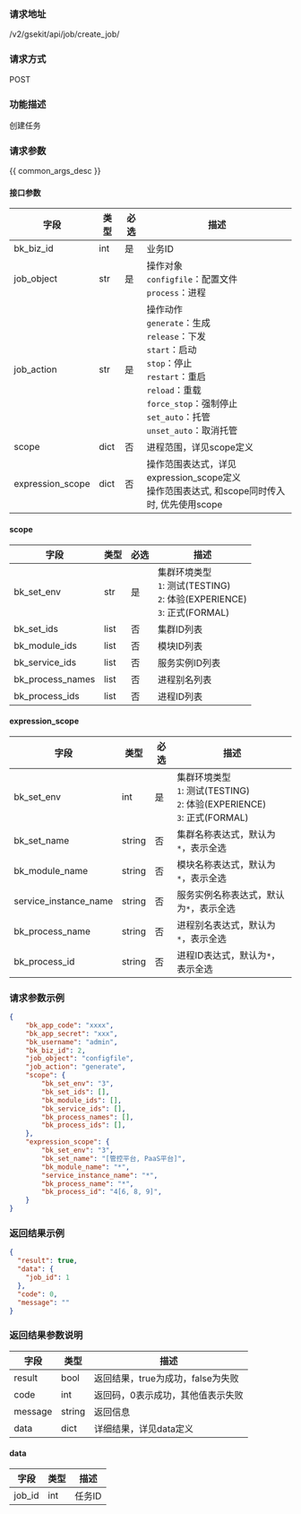 ### 请求地址

/v2/gsekit/api/job/create_job/

### 请求方式

POST

### 功能描述

创建任务

### 请求参数

{{ common_args_desc }}

#### 接口参数

| 字段             | 类型 | 必选 | 描述                                                         |
| ---------------- | ---- | ---- | ------------------------------------------------------------ |
| bk_biz_id        | int  | 是   | 业务ID                                                       |
| job_object       | str  | 是   | 操作对象<br />`configfile`：配置文件<br />`process`：进程    |
| job_action       | str  | 是   | 操作动作<br />`generate`：生成<br />`release`：下发<br />`start`：启动<br />`stop`：停止<br />`restart`：重启<br />`reload`：重载<br />`force_stop`：强制停止<br />`set_auto`：托管<br />`unset_auto`：取消托管 |
| scope            | dict | 否   | 进程范围，详见scope定义                                      |
| expression_scope | dict | 否   | 操作范围表达式，详见expression_scope定义<br />操作范围表达式, 和scope同时传入时, 优先使用scope |



#### scope

| 字段             | 类型 | 必选 | 描述                                                         |
| ---------------- | ---- | ---- | ------------------------------------------------------------ |
| bk_set_env       | str  | 是   | 集群环境类型<br />`1`: 测试(TESTING)<br />`2`: 体验(EXPERIENCE)<br />`3`: 正式(FORMAL) |
| bk_set_ids       | list | 否   | 集群ID列表                                                   |
| bk_module_ids    | list | 否   | 模块ID列表                                                   |
| bk_service_ids   | list | 否   | 服务实例ID列表                                               |
| bk_process_names | list | 否   | 进程别名列表                                                 |
| bk_process_ids   | list | 否   | 进程ID列表                                                   |



#### expression_scope

| 字段                  | 类型   | 必选 | 描述                                                         |
| --------------------- | ------ | ---- | ------------------------------------------------------------ |
| bk_set_env            | int    | 是   | 集群环境类型<br />`1`: 测试(TESTING)<br />`2`: 体验(EXPERIENCE)<br />`3`: 正式(FORMAL) |
| bk_set_name           | string | 否   | 集群名称表达式，默认为`*`，表示全选                          |
| bk_module_name        | string | 否   | 模块名称表达式，默认为`*`，表示全选                          |
| service_instance_name | string | 否   | 服务实例名称表达式，默认为`*`，表示全选                      |
| bk_process_name       | string | 否   | 进程别名表达式，默认为`*`，表示全选                          |
| bk_process_id         | string | 否   | 进程ID表达式，默认为`*`，表示全选                            |



### 请求参数示例

``` json
{
    "bk_app_code": "xxxx",
    "bk_app_secret": "xxx",
    "bk_username": "admin",
    "bk_biz_id": 2,
    "job_object": "configfile",
  	"job_action": "generate",
    "scope": {
        "bk_set_env": "3",
        "bk_set_ids": [],
        "bk_module_ids": [],
        "bk_service_ids": [],
        "bk_process_names": [],
        "bk_process_ids": [],
    },
    "expression_scope": {
        "bk_set_env": "3",
        "bk_set_name": "[管控平台, PaaS平台]",
        "bk_module_name": "*",
        "service_instance_name": "*",
        "bk_process_name": "*",
        "bk_process_id": "4[6, 8, 9]",
    }
}
```

### 返回结果示例

```json
{
  "result": true,
  "data": {
    "job_id": 1
  },
  "code": 0,
  "message": ""
}
```

### 返回结果参数说明

| 字段    | 类型   | 描述                              |
| ------- | ------ | --------------------------------- |
| result  | bool   | 返回结果，true为成功，false为失败 |
| code    | int    | 返回码，0表示成功，其他值表示失败 |
| message | string | 返回信息                          |
| data    | dict   | 详细结果，详见data定义            |



#### data

| 字段   | 类型 | 描述   |
| ------ | ---- | ------ |
| job_id | int  | 任务ID |